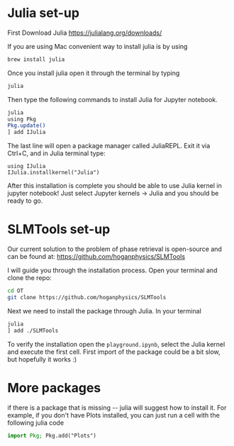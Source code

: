 # Julia set-up

First Download Julia
https://julialang.org/downloads/

If you are using Mac convenient way to install julia is by using 

```bash
brew install julia
```

Once you install julia open it through the terminal by typing
```bash
julia
```
Then type the following commands to install Julia for Jupyter notebook.
```bash
julia
using Pkg
Pkg.update()
] add IJulia
```
The last line will open a package manager called JuliaREPL. Exit it via Ctrl+C, and in Julia terminal type:
```
using IJulia
IJulia.installkernel("Julia")
```
After this installation is complete you should be able to use Julia kernel in jupyter notebook! Just select Jupyter kernels -> Julia and you should be ready to go.

# SLMTools set-up


Our current solution to the problem of phase retrieval is open-source and can be found at:
https://github.com/hoganphysics/SLMTools

I will guide you through the installation process. Open your terminal and clone the repo:
```bash
cd OT
git clone https://github.com/hoganphysics/SLMTools
```
Next we need to install the package through Julia. In your terminal
```bash
julia
] add ./SLMTools
```
To verify the installation open the `playground.ipynb`, select the Julia kernel and execute the first cell. First import of the package could be a bit slow, but hopefully it works :)


# More packages

if there is a package that is missing -- julia will suggest how to install it. For example, if you don't have Plots installed, you can just run a cell with the following julia code
```Julia
import Pkg; Pkg.add("Plots")
```